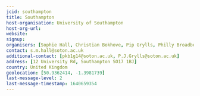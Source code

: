 ```yaml
---
jcid: southampton
title: Southampton
host-organisation: University of Southampton
host-org-url: 
website:
signup:
organisers: [Sophie Hall, Christian Bokhove, Pip Grylls, Philly Broadbent]
contact: s.m.hall@soton.ac.uk
additional-contact: [pkb1g14@soton.ac.uk, P.J.Grylls@soton.ac.uk]
address: [12 University Rd, Southampton SO17 1BJ]
country: United Kingdom
geolocation: [50.9362414, -1.3981739]
last-message-level: 2
last-message-timestamp: 1640659354
---
```

